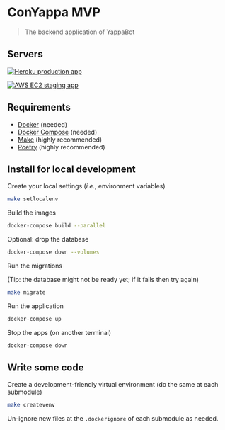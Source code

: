 # ConYappa MVP

> The backend application of YappaBot

## Servers

[![Heroku production app](https://img.shields.io/website?label=conyappa-mvp@production<stable>&logo=heroku&url=https://conyappa.cl)](https://conyappa.cl)

[![AWS EC2 staging app](https://img.shields.io/website?label=conyappa-mvp@staging<master>&logo=amazon&url=https://staging.conyappa.cl)](https://staging.conyappa.cl)

## Requirements

- [Docker](https://www.docker.com/) (needed)
- [Docker Compose](https://docs.docker.com/compose/) (needed)
- [Make](https://en.wikipedia.org/wiki/Make_(software)) (highly recommended)
- [Poetry](https://python-poetry.org/docs/) (highly recommended)

## Install for local development

Create your local settings (_i.e._, environment variables)

```bash
make setlocalenv
```

Build the images

```bash
docker-compose build --parallel
```

Optional: drop the database

```bash
docker-compose down --volumes
```

Run the migrations

(Tip: the database might not be ready yet; if it fails then try again)

```bash
make migrate
```

Run the application

```bash
docker-compose up
```

Stop the apps (on another terminal)

```bash
docker-compose down
```

## Write some code

Create a development-friendly virtual environment (do the same at each submodule)

```bash
make createvenv
```

Un-ignore new files at the `.dockerignore` of each submodule as needed.
